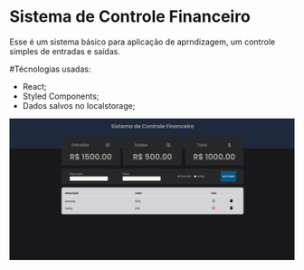 <h1>Sistema de Controle Financeiro</h1>
<p>Esse é um sistema básico para aplicação de aprndizagem, um controle simples de entradas e saídas.</p>

#Técnologias usadas:
  <ul>
    <li>React;</li>
    <li>Styled Components;</li>
    <li>Dados salvos no localstorage;</li>
  </ul>

  <img src="src/img/dashboard.PNG">